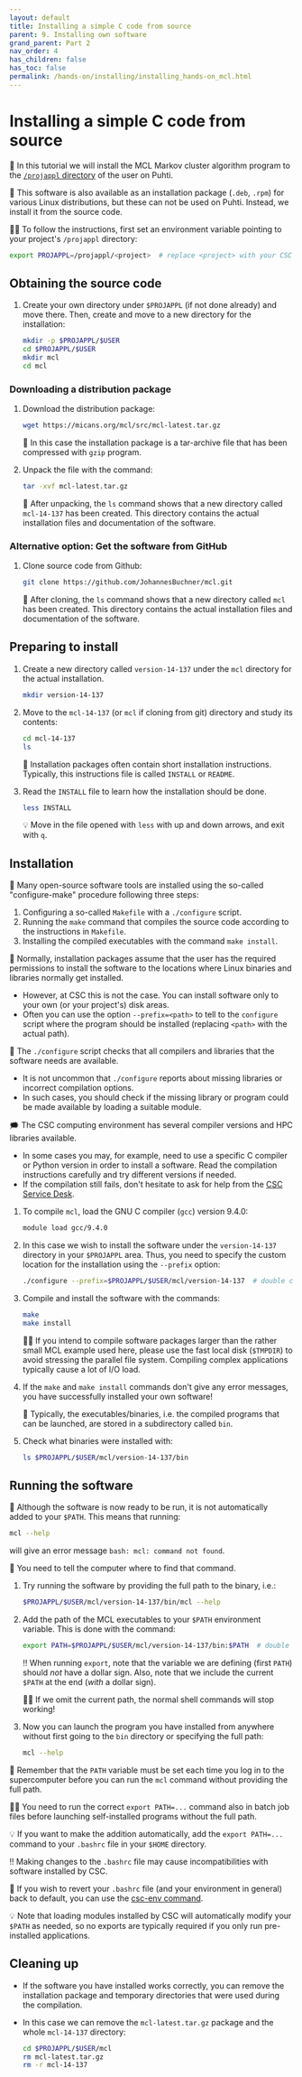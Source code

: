 ```yaml
---
layout: default
title: Installing a simple C code from source
parent: 9. Installing own software
grand_parent: Part 2
nav_order: 4
has_children: false
has_toc: false
permalink: /hands-on/installing/installing_hands-on_mcl.html
---
```


# Installing a simple C code from source

💬 In this tutorial we will install the MCL Markov cluster algorithm program to
the [`/projappl` directory](https://docs.csc.fi/computing/disk/) of the user on
Puhti.

💭 This software is also available as an installation package (`.deb`, `.rpm`)
for various Linux distributions, but these can not be used on Puhti. Instead,
we install it from the source code.

☝🏻 To follow the instructions, first set an environment variable pointing to
your project's `/projappl` directory:

```bash
export PROJAPPL=/projappl/<project>  # replace <project> with your CSC project, e.g. project_2001234
```

## Obtaining the source code

1. Create your own directory under `$PROJAPPL` (if not done already) and move
   there. Then, create and move to a new directory for the installation:

   ```bash
   mkdir -p $PROJAPPL/$USER
   cd $PROJAPPL/$USER
   mkdir mcl
   cd mcl
   ```

### Downloading a distribution package

1. Download the distribution package:

   ```bash
   wget https://micans.org/mcl/src/mcl-latest.tar.gz
   ```

   💬 In this case the installation package is a tar-archive file that has been
   compressed with `gzip` program.

2. Unpack the file with the command:

   ```bash
   tar -xvf mcl-latest.tar.gz
   ```

   💬 After unpacking, the `ls` command shows that a new directory called
   `mcl-14-137` has been created. This directory contains the actual
   installation files and documentation of the software.

### Alternative option: Get the software from GitHub

1. Clone source code from Github:

   ```bash
   git clone https://github.com/JohannesBuchner/mcl.git
   ```

   💬 After cloning, the `ls` command shows that a new directory called `mcl`
   has been created. This directory contains the actual installation files and
   documentation of the software.

## Preparing to install

1. Create a new directory called `version-14-137` under the `mcl` directory for
   the actual installation.

   ```bash
   mkdir version-14-137
   ```

2. Move to the `mcl-14-137` (or `mcl` if cloning from git) directory and study
   its contents:

   ```bash
   cd mcl-14-137
   ls
   ```

   💬 Installation packages often contain short installation instructions.
   Typically, this instructions file is called `INSTALL` or `README`.

3. Read the `INSTALL` file to learn how the installation should be done.

   ```bash
   less INSTALL
   ```

   💡 Move in the file opened with `less` with up and down arrows, and exit
   with `q`.

## Installation

💬 Many open-source software tools are installed using the so-called
"configure-make" procedure following three steps:

1. Configuring a so-called `Makefile` with a `./configure` script.
2. Running the `make` command that compiles the source code according to the
   instructions in `Makefile`.
3. Installing the compiled executables with the command `make install`.

💭 Normally, installation packages assume that the user has the required
permissions to install the software to the locations where Linux binaries and
libraries normally get installed.

- However, at CSC this is not the case. You can install software only to your
  own (or your project's) disk areas.
- Often you can use the option `--prefix=<path>` to tell to the `configure`
  script where the program should be installed (replacing `<path>` with the
  actual path).

💭 The `./configure` script checks that all compilers and libraries that the
software needs are available.

- It is not uncommon that `./configure` reports about missing libraries or
  incorrect compilation options.
- In such cases, you should check if the missing library or program could be
  made available by loading a suitable module.

🗯 The CSC computing environment has several compiler versions and HPC
libraries available.

- In some cases you may, for example, need to use a specific C compiler or
  Python version in order to install a software. Read the compilation
  instructions carefully and try different versions if needed.
- If the compilation still fails, don't hesitate to ask for help from the
  [CSC Service Desk](https://docs.csc.fi/support/contact/).

1. To compile `mcl`, load the GNU C compiler (`gcc`) version 9.4.0:

   ```bash
   module load gcc/9.4.0
   ```

2. In this case we wish to install the software under the `version-14-137`
   directory in your `$PROJAPPL` area. Thus, you need to specify the custom
   location for the installation using the `--prefix` option:

   ```bash
   ./configure --prefix=$PROJAPPL/$USER/mcl/version-14-137  # double check that the path is correct
   ```

3. Compile and install the software with the commands:

   ```bash
   make
   make install
   ```

   ☝🏻 If you intend to compile software packages larger than the rather small MCL
   example used here, please use the fast local disk (`$TMPDIR`) to avoid
   stressing the parallel file system. Compiling complex applications typically
   cause a lot of I/O load.

4. If the `make` and `make install` commands don't give any error messages, you
   have successfully installed your own software!

   💭 Typically, the executables/binaries, i.e. the compiled programs that can
   be launched, are stored in a subdirectory called `bin`.

5. Check what binaries were installed with:

   ```bash
   ls $PROJAPPL/$USER/mcl/version-14-137/bin
   ```

## Running the software

💬 Although the software is now ready to be run, it is not automatically added
to your `$PATH`. This means that running:

```bash
mcl --help
```

will give an error message `bash: mcl: command not found`.

💬 You need to tell the computer where to find that command.

1. Try running the software by providing the full path to the binary, i.e.:

   ```bash
   $PROJAPPL/$USER/mcl/version-14-137/bin/mcl --help
   ```

2. Add the path of the MCL executables to your `$PATH` environment variable.
   This is done with the command:

   ```bash
   export PATH=$PROJAPPL/$USER/mcl/version-14-137/bin:$PATH  # double check that this path matches your actual installation path
   ```

   ‼️ When running `export`, note that the variable we are defining (first
   `PATH`) should *not* have a dollar sign. Also, note that we include the
   current `$PATH` at the end (*with* a dollar sign).

   ☝🏻 If we omit the current path, the normal shell commands will stop working!

3. Now you can launch the program you have installed from anywhere without
   first going to the `bin` directory or specifying the full path:

   ```bash
   mcl --help
   ```

💬 Remember that the `PATH` variable must be set each time you log in to the
supercomputer before you can run the `mcl` command without providing the full
path.

☝🏻 You need to run the correct `export PATH=...` command also in batch job
files before launching self-installed programs without the full path.

💡 If you want to make the addition automatically, add the `export PATH=...`
command to your `.bashrc` file in your `$HOME` directory.

‼️ Making changes to the `.bashrc` file may cause incompatibilities with
software installed by CSC.

💭 If you wish to revert your `.bashrc` file (and your environment in general)
back to default, you can use the
[csc-env command](https://docs.csc.fi/support/tutorials/using_csc_env/).

💡 Note that loading modules installed by CSC will automatically modify your
`$PATH` as needed, so no exports are typically required if you only run
pre-installed applications.

## Cleaning up

- If the software you have installed works correctly, you can remove the
  installation package and temporary directories that were used during the
  compilation.
- In this case we can remove the `mcl-latest.tar.gz` package and the whole
  `mcl-14-137` directory:

   ```bash
   cd $PROJAPPL/$USER/mcl
   rm mcl-latest.tar.gz
   rm -r mcl-14-137
   ```
